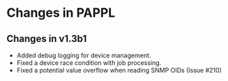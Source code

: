 Changes in PAPPL
================

Changes in v1.3b1
-----------------

- Added debug logging for device management.
- Fixed a device race condition with job processing.
- Fixed a potential value overflow when reading SNMP OIDs (Issue #210)
